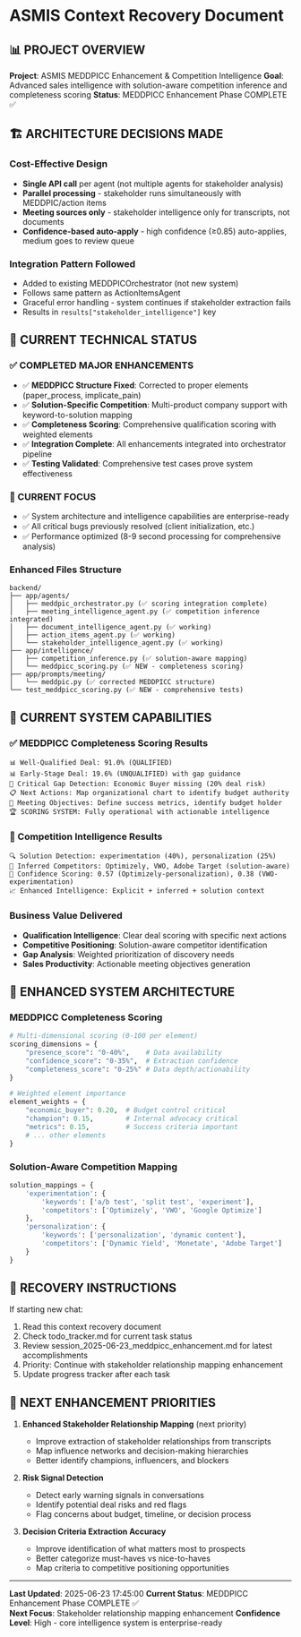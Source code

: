 # ASMIS Context Recovery Document

## 📊 PROJECT OVERVIEW

**Project**: ASMIS MEDDPICC Enhancement & Competition Intelligence
**Goal**: Advanced sales intelligence with solution-aware competition inference and completeness scoring
**Status**: MEDDPICC Enhancement Phase COMPLETE ✅

## 🏗️ ARCHITECTURE DECISIONS MADE

### Cost-Effective Design
- **Single API call** per agent (not multiple agents for stakeholder analysis)
- **Parallel processing** - stakeholder runs simultaneously with MEDDPIC/action items
- **Meeting sources only** - stakeholder intelligence only for transcripts, not documents
- **Confidence-based auto-apply** - high confidence (≥0.85) auto-applies, medium goes to review queue

### Integration Pattern Followed
- Added to existing MEDDPICOrchestrator (not new system)
- Follows same pattern as ActionItemsAgent
- Graceful error handling - system continues if stakeholder extraction fails
- Results in `results["stakeholder_intelligence"]` key

## 🔧 CURRENT TECHNICAL STATUS

### ✅ COMPLETED MAJOR ENHANCEMENTS
- ✅ **MEDDPICC Structure Fixed**: Corrected to proper elements (paper_process, implicate_pain)
- ✅ **Solution-Specific Competition**: Multi-product company support with keyword-to-solution mapping
- ✅ **Completeness Scoring**: Comprehensive qualification scoring with weighted elements
- ✅ **Integration Complete**: All enhancements integrated into orchestrator pipeline
- ✅ **Testing Validated**: Comprehensive test cases prove system effectiveness

### 🎯 CURRENT FOCUS
- ✅ System architecture and intelligence capabilities are enterprise-ready
- ✅ All critical bugs previously resolved (client initialization, etc.)
- ✅ Performance optimized (8-9 second processing for comprehensive analysis)

### Enhanced Files Structure
```
backend/
├── app/agents/
│   ├── meddpic_orchestrator.py (✅ scoring integration complete)
│   ├── meeting_intelligence_agent.py (✅ competition inference integrated)
│   ├── document_intelligence_agent.py (✅ working)
│   ├── action_items_agent.py (✅ working)
│   └── stakeholder_intelligence_agent.py (✅ working)
├── app/intelligence/
│   ├── competition_inference.py (✅ solution-aware mapping)
│   └── meddpicc_scoring.py (✅ NEW - completeness scoring)
├── app/prompts/meeting/
│   └── meddpic.py (✅ corrected MEDDPICC structure)
└── test_meddpicc_scoring.py (✅ NEW - comprehensive tests)
```

## 🎯 CURRENT SYSTEM CAPABILITIES

### ✅ MEDDPICC Completeness Scoring Results
```
📊 Well-Qualified Deal: 91.0% (QUALIFIED)
📊 Early-Stage Deal: 19.6% (UNQUALIFIED) with gap guidance
🎯 Critical Gap Detection: Economic Buyer missing (20% deal risk)
📋 Next Actions: Map organizational chart to identify budget authority
🎲 Meeting Objectives: Define success metrics, identify budget holder
🏆 SCORING SYSTEM: Fully operational with actionable intelligence
```

### 🚀 Competition Intelligence Results  
```
🔍 Solution Detection: experimentation (40%), personalization (25%)
🏢 Inferred Competitors: Optimizely, VWO, Adobe Target (solution-aware)
🎯 Confidence Scoring: 0.57 (Optimizely-personalization), 0.38 (VWO-experimentation)
📈 Enhanced Intelligence: Explicit + inferred + solution context
```

### Business Value Delivered
- **Qualification Intelligence**: Clear deal scoring with specific next actions
- **Competitive Positioning**: Solution-aware competitor identification  
- **Gap Analysis**: Weighted prioritization of discovery needs
- **Sales Productivity**: Actionable meeting objectives generation

## 🧠 ENHANCED SYSTEM ARCHITECTURE

### MEDDPICC Completeness Scoring
```python
# Multi-dimensional scoring (0-100 per element)
scoring_dimensions = {
    "presence_score": "0-40%",    # Data availability
    "confidence_score": "0-35%",  # Extraction confidence 
    "completeness_score": "0-25%" # Data depth/actionability
}

# Weighted element importance
element_weights = {
    "economic_buyer": 0.20,  # Budget control critical
    "champion": 0.15,        # Internal advocacy critical
    "metrics": 0.15,         # Success criteria important
    # ... other elements
}
```

### Solution-Aware Competition Mapping
```python
solution_mappings = {
    'experimentation': {
        'keywords': ['a/b test', 'split test', 'experiment'],
        'competitors': ['Optimizely', 'VWO', 'Google Optimize']
    },
    'personalization': {
        'keywords': ['personalization', 'dynamic content'],
        'competitors': ['Dynamic Yield', 'Monetate', 'Adobe Target']
    }
}
```

## 📝 RECOVERY INSTRUCTIONS

If starting new chat:
1. Read this context recovery document
2. Check todo_tracker.md for current task status  
3. Review session_2025-06-23_meddpicc_enhancement.md for latest accomplishments
4. Priority: Continue with stakeholder relationship mapping enhancement
5. Update progress tracker after each task

## 🔄 NEXT ENHANCEMENT PRIORITIES

1. **Enhanced Stakeholder Relationship Mapping** (next priority)
   - Improve extraction of stakeholder relationships from transcripts
   - Map influence networks and decision-making hierarchies
   - Better identify champions, influencers, and blockers

2. **Risk Signal Detection**
   - Detect early warning signals in conversations
   - Identify potential deal risks and red flags  
   - Flag concerns about budget, timeline, or decision process

3. **Decision Criteria Extraction Accuracy**
   - Improve identification of what matters most to prospects
   - Better categorize must-haves vs nice-to-haves
   - Map criteria to competitive positioning opportunities

---
**Last Updated**: 2025-06-23 17:45:00
**Current Status**: MEDDPICC Enhancement Phase COMPLETE ✅  
**Next Focus**: Stakeholder relationship mapping enhancement
**Confidence Level**: High - core intelligence system is enterprise-ready